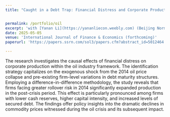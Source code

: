 ```yaml
---
title: "Caught in a Debt Trap: Financial Distress and Corporate Production Decisions"


permalink: /portfolio/oil
excerpt: 'with [Yanan Li](https://yananliecon.weebly.com) (Beijing Normal University)'
date: 2025-05-05
venue: 'International Journal of Finance & Economics (forthcoming)'
paperurl: 'https://papers.ssrn.com/sol3/papers.cfm?abstract_id=5012464'

---
```

The research investigates the causal effects of financial distress on corporate production within the oil industry framework. The identification strategy capitalizes on the exogenous shock from the 2014 oil price collapse and pre-existing firm-level variations in debt maturity structures. Employing a difference-in-difference methodology, the study reveals that firms facing greater rollover risk in 2014 significantly expanded production in the post-crisis period. This effect is particularly pronounced among firms with lower cash reserves, higher capital intensity, and increased levels of secured debt. The findings offer policy insights into the dramatic declines in commodity prices witnessed during the oil crisis and its subsequent impact.
